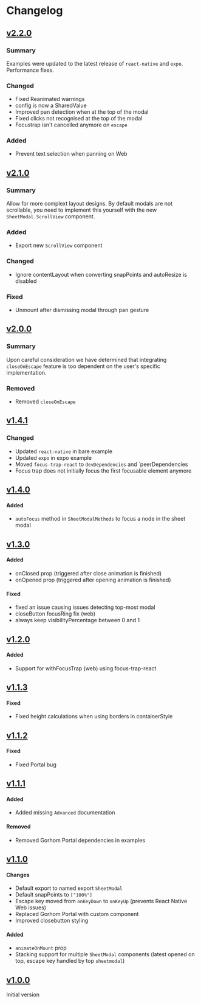 # Changelog

## [v2.2.0](https://github.com/MyAlbum/sheet-modal/releases/tag/v2.2.0)
### Summary
Examples were updated to the latest release of `react-native` and `expo`. Performance fixes.

### Changed
- Fixed Reanimated warnings
- config is now a SharedValue
- Improved pan detection when at the top of the modal
- Fixed clicks not recognised at the top of the modal
- Focustrap isn't cancelled anymore on `escape`

### Added
- Prevent text selection when panning on Web

## [v2.1.0](https://github.com/MyAlbum/sheet-modal/releases/tag/v2.1.0)
### Summary
Allow for more complext layout designs. By default modals are not scrollable, you need to implement this yourself with the new `SheetModal.ScrollView` component.
### Added
- Export new `ScrollView` component
### Changed
- Ignore contentLayout when converting snapPoints and autoResize is disabled
### Fixed
- Unmount after dismissing modal through pan gesture

## [v2.0.0](https://github.com/MyAlbum/sheet-modal/releases/tag/v2.0.0)
### Summary
Upon careful consideration we have determined that integrating `closeOnEscape` feature is too dependent on the user's specific implementation.

### Removed
- Removed `closeOnEscape`

## [v1.4.1](https://github.com/MyAlbum/sheet-modal/releases/tag/v1.4.1)
### Changed
- Updated `react-native` in bare example
- Updated `expo` in expo example
- Moved `focus-trap-react` to `devDependencies` and `peerDependencies
- Focus trap does not initially focus the first focusable element anymore

## [v1.4.0](https://github.com/MyAlbum/sheet-modal/releases/tag/v1.4.0)
#### Added
- `autoFocus` method in `SheetModalMethods` to focus a node in the sheet modal

## [v1.3.0](https://github.com/MyAlbum/sheet-modal/releases/tag/v1.3.0)
#### Added
- onClosed prop (triggered after close animation is finished)
- onOpened prop (triggered after opening animation is finished)

#### Fixed
- fixed an issue causing issues detecting top-most modal
- closeButton focusRing fix (web)
- always keep visibilityPercentage between 0 and 1

## [v1.2.0](https://github.com/MyAlbum/sheet-modal/releases/tag/v1.2.0)
#### Added
- Support for withFocusTrap (web) using focus-trap-react

## [v1.1.3](https://github.com/MyAlbum/sheet-modal/releases/tag/v1.1.3)
#### Fixed
- Fixed height calculations when using borders in containerStyle

## [v1.1.2](https://github.com/MyAlbum/sheet-modal/releases/tag/v1.1.2)
#### Fixed
- Fixed Portal bug

## [v1.1.1](https://github.com/MyAlbum/sheet-modal/releases/tag/v1.1.1)

#### Added
- Added missing `Advanced` documentation

#### Removed
- Removed Gorhom Portal dependencies in examples

## [v1.1.0](https://github.com/MyAlbum/sheet-modal/releases/tag/v1.1.0)

#### Changes
- Default export to named export `SheetModal`
- Default snapPoints to `["100%"]`
- Escape key moved from `onKeyDown` to `onKeyUp` (prevents React Native Web issues)
- Replaced Gorhom Portal with custom component
- Improved closebutton styling

#### Added
- `animateOnMount` prop
- Stacking support for multiple `SheetModal` components (latest opened on top, escape key handled by top `sheetmodal`)

## [v1.0.0](https://github.com/MyAlbum/sheet-modal/releases/tag/v1.0.0)

Initial version